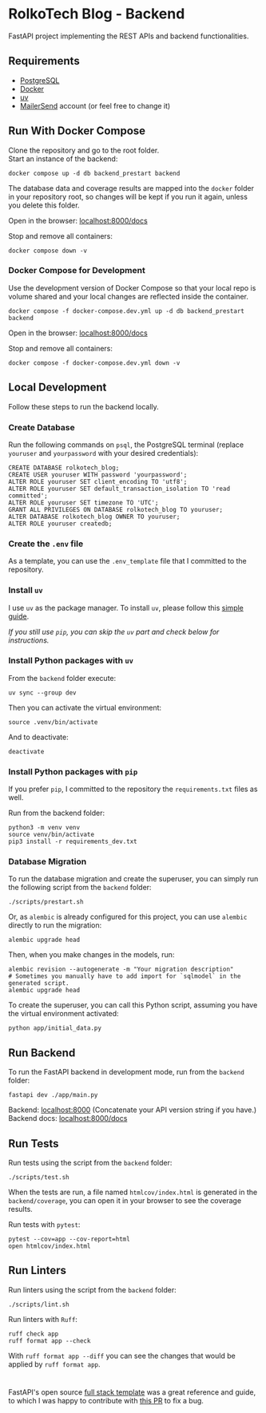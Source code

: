 # RolkoTech Blog - Backend

FastAPI project implementing the REST APIs and backend functionalities.

## Requirements

- [PostgreSQL](https://www.postgresql.org/)
- [Docker](https://www.docker.com/)
- [uv](https://docs.astral.sh/uv/)
- [MailerSend](https://www.mailersend.com/) account (or feel free to change it)

## Run With Docker Compose

Clone the repository and go to the root folder.<br>
Start an instance of the backend:

```
docker compose up -d db backend_prestart backend
```

The database data and coverage results are mapped into the `docker` folder in your repository root, so changes will be kept if you run it again, unless you delete this folder.

Open in the browser: [localhost:8000/docs](http://localhost:8000/docs)

Stop and remove all containers:

```
docker compose down -v
```

### Docker Compose for Development

Use the development version of Docker Compose so that your local repo is volume shared and your local changes are reflected inside the container.

```
docker compose -f docker-compose.dev.yml up -d db backend_prestart backend
```

Open in the browser: [localhost:8000/docs](http://localhost:8000/docs)

Stop and remove all containers:

```
docker compose -f docker-compose.dev.yml down -v
```

## Local Development

Follow these steps to run the backend locally.

### Create Database

Run the following commands on `psql`, the PostgreSQL terminal (replace `youruser` and `yourpassword` with your desired credentials):

```
CREATE DATABASE rolkotech_blog;
CREATE USER youruser WITH password 'yourpassword';
ALTER ROLE youruser SET client_encoding TO 'utf8';
ALTER ROLE youruser SET default_transaction_isolation TO 'read committed';
ALTER ROLE youruser SET timezone TO 'UTC';
GRANT ALL PRIVILEGES ON DATABASE rolkotech_blog TO youruser;
ALTER DATABASE rolkotech_blog OWNER TO youruser;
ALTER ROLE youruser createdb;
```

### Create the `.env` file

As a template, you can use the `.env_template` file that I committed to the repository.

### Install `uv`

I use `uv` as the package manager. To install `uv`, please follow this [simple guide](https://docs.astral.sh/uv/getting-started/installation/).

_If you still use `pip`, you can skip the `uv` part and check below for instructions._

### Install Python packages with `uv`

From the `backend` folder execute:

```
uv sync --group dev
```

Then you can activate the virtual environment:

```
source .venv/bin/activate
```

And to deactivate:

```
deactivate
```

### Install Python packages with `pip`

If you prefer `pip`, I committed to the repository the `requirements.txt` files as well.

Run from the backend folder:

```
python3 -m venv venv
source venv/bin/activate
pip3 install -r requirements_dev.txt
```

### Database Migration

To run the database migration and create the superuser, you can simply run the following script from the `backend` folder:

```
./scripts/prestart.sh
```

Or, as `alembic` is already configured for this project, you can use `alembic` directly to run the migration:

```
alembic upgrade head
```

Then, when you make changes in the models, run:

```
alembic revision --autogenerate -m "Your migration description"
# Sometimes you manually have to add import for `sqlmodel` in the generated script.
alembic upgrade head
```

To create the superuser, you can call this Python script, assuming you have the virtual environment activated:

```
python app/initial_data.py
```

## Run Backend

To run the FastAPI backend in development mode, run from the `backend` folder:

```
fastapi dev ./app/main.py
```

Backend: [localhost:8000](http://localhost:8000/) (Concatenate your API version string if you have.)<br>
Backend docs: [localhost:8000/docs](http://localhost:8000/docs)

## Run Tests

Run tests using the script from the `backend` folder:

```
./scripts/test.sh
```

When the tests are run, a file named `htmlcov/index.html` is generated in the `backend/coverage`, you can open it in your browser to see the coverage results.

Run tests with `pytest`:

```
pytest --cov=app --cov-report=html
open htmlcov/index.html
```

## Run Linters

Run linters using the script from the `backend` folder:

```
./scripts/lint.sh
```

Run linters with `Ruff`:

```
ruff check app
ruff format app --check
```

With `ruff format app --diff` you can see the changes that would be applied by `ruff format app`.

#

FastAPI's open source [full stack template](https://github.com/fastapi/full-stack-fastapi-template) was a great reference and guide, to which I was happy to contribute with [this PR](https://github.com/fastapi/full-stack-fastapi-template/pull/1672) to fix a bug.
